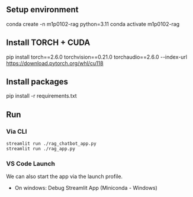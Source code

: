 ## Setup environment
conda create -n m1p0102-rag python=3.11
conda activate m1p0102-rag

## Install TORCH + CUDA
pip install torch==2.6.0 torchvision==0.21.0 torchaudio==2.6.0 --index-url https://download.pytorch.org/whl/cu118

## Install packages
pip install -r requirements.txt

## Run
### Via CLI
```
streamlit run ./rag_chatbot_app.py
streamlit run ./rag_app.py
```
### VS Code Launch 
We can also start the app via the launch profile.
- On windows: Debug Streamlit App (Miniconda - Windows)
